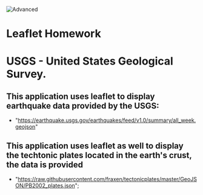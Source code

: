 ![Advanced](images/Advanced.png)

# __Leaflet Homework__
# USGS - United States Geological Survey.

## This application uses leaflet to display earthquake data provided by the USGS:

* "https://earthquake.usgs.gov/earthquakes/feed/v1.0/summary/all_week.geojson"

## This application uses leaflet as well to display the techtonic plates located in the earth's crust, the data is provided

* "https://raw.githubusercontent.com/fraxen/tectonicplates/master/GeoJSON/PB2002_plates.json";

